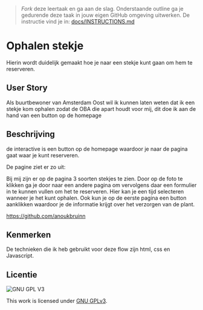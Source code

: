 > _Fork_ deze leertaak en ga aan de slag. 
Onderstaande outline ga je gedurende deze taak in jouw eigen GitHub omgeving uitwerken. 
De instructie vind je in: [docs/INSTRUCTIONS.md](docs/INSTRUCTIONS.md)

# Ophalen stekje
Hierin wordt duidelijk gemaakt hoe je naar een stekje kunt gaan om hem te reserveren.  

## User Story
Als buurtbewoner van Amsterdam Oost wil ik kunnen laten weten dat ik een stekje kom ophalen zodat de OBA die apart houdt voor mij, dit doe ik aan de hand van een button op de homepage

## Beschrijving
de interactive is een button op de homepage waardoor je naar de pagina gaat waar je kunt reserveren. 

De pagine ziet er zo uit:


Bij mij zijn er op de pagina 3 soorten stekjes te zien. Door op de foto te klikken ga je door naar een andere pagina om vervolgens daar een formulier in te kunnen vullen om het te reserveren. Hier kan je een tijd selecteren wanneer je het kunt ophalen. Ook kun je op de eerste pagina een button aanklikken waardoor je de informatie krijgt over het verzorgen van de plant. 
<!-- Voeg een mooie poster visual toe 📸 -->

https://github.com/anoukbruinn

## Kenmerken
De technieken die ik heb gebruikt voor deze flow zijn html, css en Javascript.



## Licentie

![GNU GPL V3](https://www.gnu.org/graphics/gplv3-127x51.png)

This work is licensed under [GNU GPLv3](./LICENSE).
